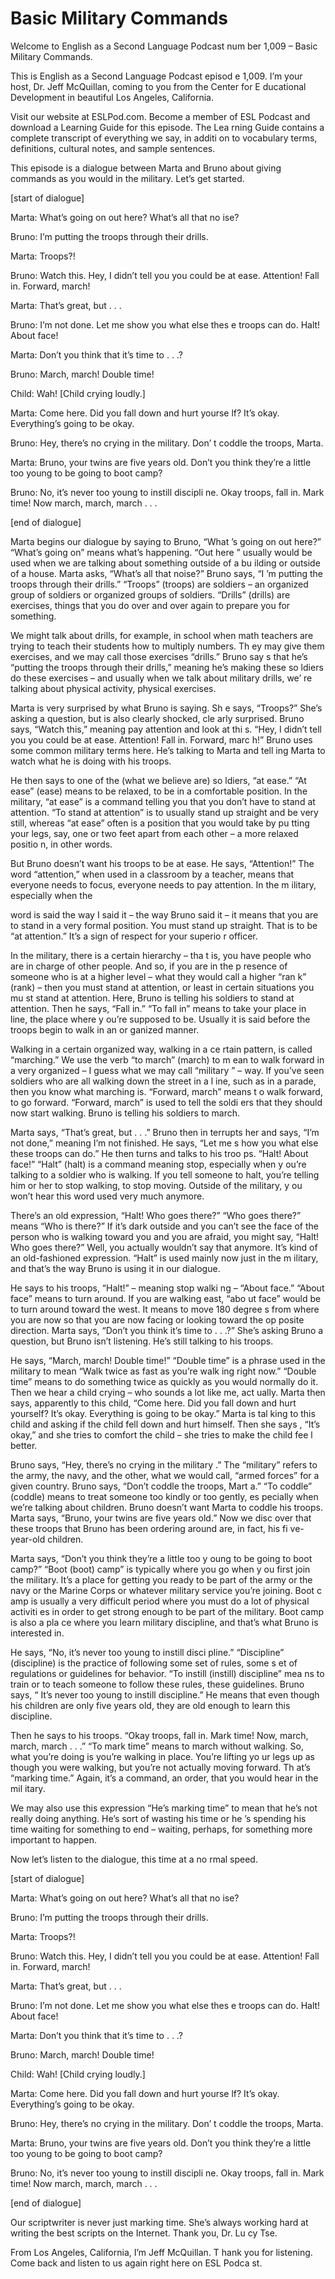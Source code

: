 # Basic Military Commands

Welcome to English as a Second Language Podcast num ber 1,009 – Basic Military Commands.  

This is English as a Second Language Podcast episod e 1,009. I’m your host, Dr. Jeff McQuillan, coming to you from the Center for E ducational Development in beautiful Los Angeles, California.  

Visit our website at ESLPod.com. Become a member of  ESL Podcast and download a Learning Guide for this episode. The Lea rning Guide contains a complete transcript of everything we say, in additi on to vocabulary terms, definitions, cultural notes, and sample sentences.  

This episode is a dialogue between Marta and Bruno about giving commands as you would in the military. Let’s get started.  

[start of dialogue] 

Marta: What’s going on out here? What’s all that no ise? 

Bruno: I’m putting the troops through their drills.   

Marta: Troops?! 

Bruno: Watch this. Hey, I didn’t tell you you could  be at ease. Attention! Fall in. Forward, march! 

Marta: That’s great, but . . . 

Bruno: I’m not done. Let me show you what else thes e troops can do. Halt! About face! 

Marta: Don’t you think that it’s time to . . .? 

Bruno: March, march! Double time! 

Child: Wah! [Child crying loudly.] 

Marta: Come here. Did you fall down and hurt yourse lf? It’s okay. Everything’s going to be okay.  

Bruno: Hey, there’s no crying in the military. Don’ t coddle the troops, Marta. 

Marta: Bruno, your twins are five years old. Don’t you think they’re a little too young to be going to boot camp? 

Bruno: No, it’s never too young to instill discipli ne. Okay troops, fall in. Mark time! Now march, march, march . . . 

[end of dialogue] 

Marta begins our dialogue by saying to Bruno, “What ’s going on out here?” “What’s going on” means what’s happening. “Out here ” usually would be used when we are talking about something outside of a bu ilding or outside of a house. Marta asks, “What’s all that noise?” Bruno says, “I ’m putting the troops through their drills.” “Troops” (troops) are soldiers – an organized group of soldiers or organized groups of soldiers. “Drills” (drills) are  exercises, things that you do over and over again to prepare you for something.  

We might talk about drills, for example, in school when math teachers are trying to teach their students how to multiply numbers. Th ey may give them exercises, and we may call those exercises “drills.” Bruno say s that he’s “putting the troops through their drills,” meaning he’s making these so ldiers do these exercises – and usually when we talk about military drills, we’ re talking about physical activity, physical exercises.  

Marta is very surprised by what Bruno is saying. Sh e says, “Troops?” She’s asking a question, but is also clearly shocked, cle arly surprised. Bruno says, “Watch this,” meaning pay attention and look at thi s. “Hey, I didn’t tell you you could be at ease. Attention! Fall in. Forward, marc h!” Bruno uses some common military terms here. He’s talking to Marta and tell ing Marta to watch what he is doing with his troops.  

He then says to one of the (what we believe are) so ldiers, “at ease.” “At ease” (ease) means to be relaxed, to be in a comfortable position. In the military, “at ease” is a command telling you that you don’t have to stand at attention. “To stand at attention” is to usually stand up straight  and be very still, whereas “at ease” often is a position that you would take by pu tting your legs, say, one or two feet apart from each other – a more relaxed positio n, in other words.  

But Bruno doesn’t want his troops to be at ease. He  says, “Attention!” The word “attention,” when used in a classroom by a teacher,  means that everyone needs to focus, everyone needs to pay attention. In the m ilitary, especially when the  

word is said the way I said it – the way Bruno said  it – it means that you are to stand in a very formal position. You must stand up straight. That is to be “at attention.” It’s a sign of respect for your superio r officer.  

In the military, there is a certain hierarchy – tha t is, you have people who are in charge of other people. And so, if you are in the p resence of someone who is at a higher level – what they would call a higher “ran k” (rank) – then you must stand at attention, or least in certain situations you mu st stand at attention. Here, Bruno is telling his soldiers to stand at attention. Then  he says, “Fall in.” “To fall in” means to take your place in line, the place where y ou’re supposed to be. Usually it is said before the troops begin to walk in an or ganized manner.  

Walking in a certain organized way, walking in a ce rtain pattern, is called “marching.” We use the verb “to march” (march) to m ean to walk forward in a very organized – I guess what we may call “military ” – way. If you’ve seen soldiers who are all walking down the street in a l ine, such as in a parade, then you know what marching is. “Forward, march” means t o walk forward, to go forward. “Forward, march” is used to tell the soldi ers that they should now start walking. Bruno is telling his soldiers to march.  

Marta says, “That’s great, but . . .” Bruno then in terrupts her and says, “I’m not done,” meaning I’m not finished. He says, “Let me s how you what else these troops can do.” He then turns and talks to his troo ps. “Halt! About face!” “Halt” (halt) is a command meaning stop, especially when y ou’re talking to a soldier who is walking. If you tell someone to halt, you’re  telling him or her to stop walking, to stop moving. Outside of the military, y ou won’t hear this word used very much anymore.  

There’s an old expression, “Halt! Who goes there?” “Who goes there?” means “Who is there?” If it’s dark outside and you can’t see the face of the person who is walking toward you and you are afraid, you might  say, “Halt! Who goes there?” Well, you actually wouldn’t say that anymore. It’s kind of an old-fashioned expression. “Halt” is used mainly now just in the m ilitary, and that’s the way Bruno is using it in our dialogue.  

He says to his troops, “Halt!” – meaning stop walki ng – “About face.” “About face” means to turn around. If you are walking east, “abo ut face” would be to turn around toward the west. It means to move 180 degree s from where you are now so that you are now facing or looking toward the op posite direction. Marta says, “Don’t you think it’s time to . . .?” She’s asking Bruno a question, but Bruno isn’t listening. He’s still talking to his troops.  

He says, “March, march! Double time!” “Double time”  is a phrase used in the military to mean “Walk twice as fast as you’re walk ing right now.” “Double time” means to do something twice as quickly as you would  normally do it. Then we hear a child crying – who sounds a lot like me, act ually. Marta then says, apparently to this child, “Come here. Did you fall down and hurt yourself? It’s okay. Everything is going to be okay.” Marta is tal king to this child and asking if the child fell down and hurt himself. Then she says , “It’s okay,” and she tries to comfort the child – she tries to make the child fee l better.  

Bruno says, “Hey, there’s no crying in the military .” The “military” refers to the army, the navy, and the other, what we would call, “armed forces” for a given country. Bruno says, “Don’t coddle the troops, Mart a.” “To coddle” (coddle) means to treat someone too kindly or too gently, es pecially when we’re talking about children. Bruno doesn’t want Marta to coddle his troops. Marta says, “Bruno, your twins are five years old.” Now we disc over that these troops that Bruno has been ordering around are, in fact, his fi ve-year-old children.  

Marta says, “Don’t you think they’re a little too y oung to be going to boot camp?” “Boot (boot) camp” is typically where you go when y ou first join the military. It’s a place for getting you ready to be part of the army or the navy or the Marine Corps or whatever military service you’re joining. Boot c amp is usually a very difficult period where you must do a lot of physical activiti es in order to get strong enough to be part of the military. Boot camp is also a pla ce where you learn military discipline, and that’s what Bruno is interested in.   

He says, “No, it’s never too young to instill disci pline.” “Discipline” (discipline) is the practice of following some set of rules, some s et of regulations or guidelines for behavior. “To instill (instill) discipline” mea ns to train or to teach someone to follow these rules, these guidelines. Bruno says, “ It’s never too young to instill discipline.” He means that even though his children  are only five years old, they are old enough to learn this discipline.  

Then he says to his troops. “Okay troops, fall in. Mark time! Now, march, march, march . . .” “To mark time” means to march without walking. So, what you’re doing is you’re walking in place. You’re lifting yo ur legs up as though you were walking, but you’re not actually moving forward. Th at’s “marking time.” Again, it’s a command, an order, that you would hear in the mil itary.  

We may also use this expression “He’s marking time”  to mean that he’s not really doing anything. He’s sort of wasting his time or he ’s spending his time waiting for something to end – waiting, perhaps, for something more important to happen.  

Now let’s listen to the dialogue, this time at a no rmal speed.  

[start of dialogue] 

Marta: What’s going on out here? What’s all that no ise? 

Bruno: I’m putting the troops through their drills.   

Marta: Troops?! 

Bruno: Watch this. Hey, I didn’t tell you you could  be at ease. Attention! Fall in. Forward, march! 

Marta: That’s great, but . . . 

Bruno: I’m not done. Let me show you what else thes e troops can do. Halt! About face! 

Marta: Don’t you think that it’s time to . . .? 

Bruno: March, march! Double time! 

Child: Wah! [Child crying loudly.] 

Marta: Come here. Did you fall down and hurt yourse lf? It’s okay. Everything’s going to be okay.  

Bruno: Hey, there’s no crying in the military. Don’ t coddle the troops, Marta. 

Marta: Bruno, your twins are five years old. Don’t you think they’re a little too young to be going to boot camp? 

Bruno: No, it’s never too young to instill discipli ne. Okay troops, fall in. Mark time! Now march, march, march . . . 

[end of dialogue] 

Our scriptwriter is never just marking time. She’s always working hard at writing the best scripts on the Internet. Thank you, Dr. Lu cy Tse. 

From Los Angeles, California, I’m Jeff McQuillan. T hank you for listening. Come back and listen to us again right here on ESL Podca st.  

